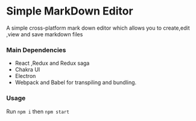 # Simple MarkDown Editor

A simple cross-platform mark down editor which allows you to create,edit ,view and save markdown files

### Main Dependencies
- React ,Redux and Redux saga 
- Chakra UI
- Electron 
- Webpack and Babel for transpiling and bundling.

### Usage
Run `npm i` then `npm start`